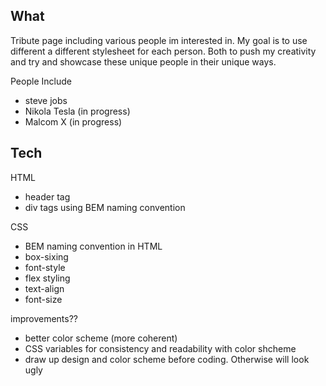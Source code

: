 ## What

Tribute page including various people im interested in. My goal is to use different a different stylesheet for each person. Both to push my creativity and try and showcase these unique people in their unique ways.

People Include

- steve jobs
- Nikola Tesla (in progress)
- Malcom X (in progress)

## Tech

HTML

- header tag
- div tags using BEM naming convention

CSS

- BEM naming convention in HTML
- box-sixing
- font-style
- flex styling
- text-align
- font-size

improvements??

- better color scheme (more coherent)
- CSS variables for consistency and readability with color shcheme
- draw up design and color scheme before coding. Otherwise will look ugly
